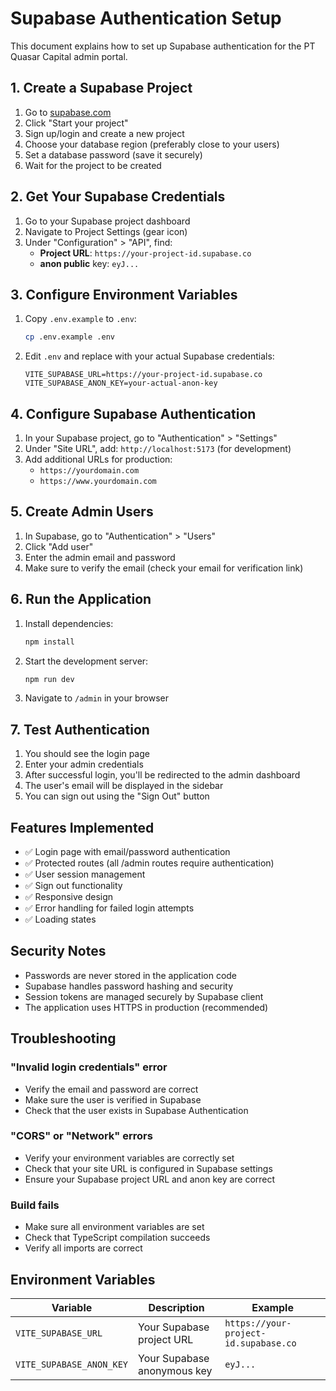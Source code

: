 # Supabase Authentication Setup

This document explains how to set up Supabase authentication for the PT Quasar Capital admin portal.

## 1. Create a Supabase Project

1. Go to [supabase.com](https://supabase.com)
2. Click "Start your project"
3. Sign up/login and create a new project
4. Choose your database region (preferably close to your users)
5. Set a database password (save it securely)
6. Wait for the project to be created

## 2. Get Your Supabase Credentials

1. Go to your Supabase project dashboard
2. Navigate to Project Settings (gear icon)
3. Under "Configuration" > "API", find:
   - **Project URL**: `https://your-project-id.supabase.co`
   - **anon public** key: `eyJ...`

## 3. Configure Environment Variables

1. Copy `.env.example` to `.env`:
   ```bash
   cp .env.example .env
   ```

2. Edit `.env` and replace with your actual Supabase credentials:
   ```env
   VITE_SUPABASE_URL=https://your-project-id.supabase.co
   VITE_SUPABASE_ANON_KEY=your-actual-anon-key
   ```

## 4. Configure Supabase Authentication

1. In your Supabase project, go to "Authentication" > "Settings"
2. Under "Site URL", add: `http://localhost:5173` (for development)
3. Add additional URLs for production:
   - `https://yourdomain.com`
   - `https://www.yourdomain.com`

## 5. Create Admin Users

1. In Supabase, go to "Authentication" > "Users"
2. Click "Add user"
3. Enter the admin email and password
4. Make sure to verify the email (check your email for verification link)

## 6. Run the Application

1. Install dependencies:
   ```bash
   npm install
   ```

2. Start the development server:
   ```bash
   npm run dev
   ```

3. Navigate to `/admin` in your browser

## 7. Test Authentication

1. You should see the login page
2. Enter your admin credentials
3. After successful login, you'll be redirected to the admin dashboard
4. The user's email will be displayed in the sidebar
5. You can sign out using the "Sign Out" button

## Features Implemented

- ✅ Login page with email/password authentication
- ✅ Protected routes (all /admin routes require authentication)
- ✅ User session management
- ✅ Sign out functionality
- ✅ Responsive design
- ✅ Error handling for failed login attempts
- ✅ Loading states

## Security Notes

- Passwords are never stored in the application code
- Supabase handles password hashing and security
- Session tokens are managed securely by Supabase client
- The application uses HTTPS in production (recommended)

## Troubleshooting

### "Invalid login credentials" error
- Verify the email and password are correct
- Make sure the user is verified in Supabase
- Check that the user exists in Supabase Authentication

### "CORS" or "Network" errors
- Verify your environment variables are correctly set
- Check that your site URL is configured in Supabase settings
- Ensure your Supabase project URL and anon key are correct

### Build fails
- Make sure all environment variables are set
- Check that TypeScript compilation succeeds
- Verify all imports are correct

## Environment Variables

| Variable | Description | Example |
|----------|-------------|---------|
| `VITE_SUPABASE_URL` | Your Supabase project URL | `https://your-project-id.supabase.co` |
| `VITE_SUPABASE_ANON_KEY` | Your Supabase anonymous key | `eyJ...` |